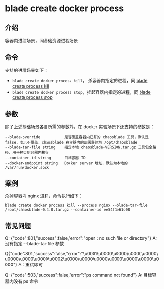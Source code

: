# blade create docker process

## 介绍
容器内进程场景，同基础资源进程场景

## 命令
支持的进程场景如下：
* `blade create docker process kill`， 杀容器内指定的进程，同 [blade create process kill](blade%20create%20process%20kill.md)
* `blade create docker process stop`，挂起容器内指定的进程，同 [blade create process stop](blade%20create%20process%20stop.md)

## 参数
除了上述基础场景各自所需的参数外，在 docker 实验场景下还支持的参数是：
```
--blade-override           是否覆盖容器内已有的 chaosblade 工具，默认是 false，表示不覆盖，chaosblade 在容器内的部署路径为 /opt/chaosblade
--blade-tar-file string    指定本地 chaosblade-VERSION.tar.gz 工具包全路径，用于拷贝到容器内执行
--container-id string      目标容器 ID
--docker-endpoint string   Docker server 地址，默认为本地的 /var/run/docker.sock
```

## 案例
杀掉容器内 nginx 进程，命令执行如下：
```
blade create docker process kill --process nginx --blade-tar-file /root/chaosblade-0.4.0.tar.gz --container-id ee54f1e61c08
```

## 常见问题
Q: {"code":801,"success":false,"error":"open : no such file or directory"}
A: 没有指定 --blade-tar-file 参数

Q{"code":801,"success":false,"error":"\u0001\u0000\u0000\u0000\u0000\u0000\u0000\u0000\u0002\u0000\u0000\u0000\u0000\u0000\u0000\u0000"}
A：重试即可 

Q: {"code":503,"success":false,"error":"ps command not found"}
A: 目标容器内没有 ps 命令